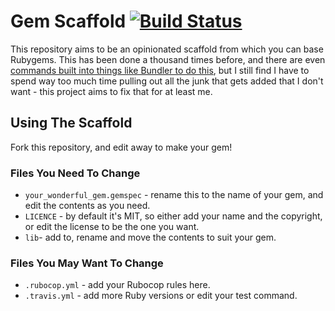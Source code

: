 # Gem Scaffold [![Build Status](https://travis-ci.org/nathankleyn/gem_scaffold.svg)](https://travis-ci.org/nathankleyn/gem_scaffold)

This repository aims to be an opinionated scaffold from which you can base Rubygems. This has been done a thousand times before, and there are even [commands built into things like Bundler to do this](http://bundler.io/rubygems.html), but I still find I have to spend way too much time pulling out all the junk that gets added that I don't want - this project aims to fix that for at least me.

## Using The Scaffold

Fork this repository, and edit away to make your gem!

### Files You Need To Change

* `your_wonderful_gem.gemspec` - rename this to the name of your gem, and edit the contents as you need.
* `LICENCE` - by default it's MIT, so either add your name and the copyright, or edit the license to be the one you want.
* `lib`- add to, rename and move the contents to suit your gem.

### Files You May Want To Change

* `.rubocop.yml` - add your Rubocop rules here.
* `.travis.yml` - add more Ruby versions or edit your test command.
